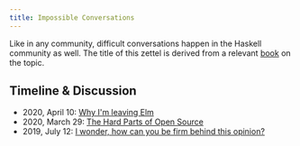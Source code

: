 ```yaml
---
title: Impossible Conversations
---
```


Like in any community, difficult conversations happen in the Haskell community as well. The title of this zettel is derived from a relevant [book](https://areomagazine.com/2019/09/03/impossible-conversations/) on the topic.

## Timeline & Discussion

- 2020, April 10: [Why I'm leaving Elm](https://old.reddit.com/r/haskell/comments/fy848b/why_im_leaving_elm/)
- 2020, March 29: [The Hard Parts of Open Source](https://old.reddit.com/r/haskell/comments/fr3uz9/the_hard_parts_of_open_source/)
- 2019, July 12: [I wonder, how can you be firm behind this opinion?](https://old.reddit.com/r/haskell/comments/cc1rxb/how_i_intend_to_help_steer_ghc_reasonably/etkctsa/)


